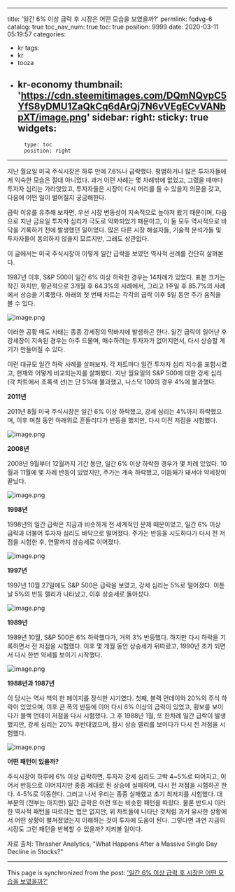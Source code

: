 
---
title: '일간 6% 이상 급락 후 시장은 어떤 모습을 보였을까?'
permlink: fqdvg-6
catalog: true
toc_nav_num: true
toc: true
position: 9999
date: 2020-03-11 05:19:57
categories:
- kr
tags:
- kr
- tooza
- kr-economy
thumbnail: 'https://cdn.steemitimages.com/DQmNQvpC5YfS8yDMU1ZaQkCq6dArQj7N6vVEgECvVANbpXT/image.png'
sidebar:
    right:
        sticky: true
widgets:
    -
        type: toc
        position: right
---


지난 월요일 미국 주식시장은 하루 만에 7.6%나 급락했다. 평범하거나 많은 투자자들에게 익숙한 모습은 절대 아니었다. 과거 이런 사례는 몇 차례밖에 없었고, 그랬을 때마다 투자자 심리는 가라앉았고, 투자자들은 시장이 다시 머리를 들 수 있을지 의문을 갖고, 다음에 어떤 일이 벌어질지 궁금해한다.


급락 이유를 유추해 보자면, 우선 시장 변동성이 지속적으로 높아져 왔기 때문이며, 다음으로 지난 금요일 투자자 심리가 극도로 악화되었기 때문이고, 이 둘 모두 역사적으로 바닥을 기록하기 전에 발생했던 일이었다. 많은 다른 시장 해설자들, 기술적 분석가들 및 투자자들이 동의하지 않을지 모르지만, 그래도 상관없다.


이 글에서는 미국 주식시장이 이렇게 일간 급락을 보였던 역사적 선례를 간단히 살펴본다.


1987년 이후, S&P 500이 일간 6% 이상 하락한 경우는 14차례가 있었다. 표본 크기는 작긴 하지만, 평균적으로 3개월 후 64.3%의 사례에서, 그리고 1주일 후 85.7%의 사례에서 상승을 기록했다. 아래의 첫 번째 차트는 각각의 급락 이후 5일 동안 주가 움직을 볼 수 있다.


![image.png](https://cdn.steemitimages.com/DQmNQvpC5YfS8yDMU1ZaQkCq6dArQj7N6vVEgECvVANbpXT/image.png)



이러한 공황 매도 사태는 종종 강세장의 막바지에 발생하곤 한다. 일간 급락이 일어난 후 강세장이 지속된 경우는 아주 드물며, 매수하려는 투자자가 없어지면서, 다시 상승할 계기가 만들어질 수 있다.


이런 대규모 일간 하락 사례를 살펴보자. 각 차트마다 일간 투자자 심리 지수를 포함시켰고, 현재와 어떻게 비교되는지를 살펴봤다. 지난 월요일의 S&P 500에 대한 강세 심리(각 차트에서 초록색 선)는 단 5%에 불과했고, 나스닥 100의 경우 4%에 불과했다.


**2011년**


2011년 8월 미국 주식시장은 일간 6% 이상 하락했고, 강세 심리는 4%까지 하락했으며, 이후 며칠 동안 아래위로 흔들리다가 반등을 했지만, 다시 이전 저점을 시험했다.

![image.png](https://cdn.steemitimages.com/DQmW3WNgtxNeoMehCRDJFcz3acoXgxtjysT3qc1Vz324Npc/image.png)


**2008년**


2008년 9월부터 12월까지 기간 동안, 일간 6% 이상 하락한 경우가 몇 차례 있었다. 10월과 11월에 몇 차례 반등이 있었지만, 주가는 계속 하락했고, 이듬해가 돼서야 약세장이 끝났다.

![image.png](https://cdn.steemitimages.com/DQmXdUkdb6vKJPoVUTHEgniZSkbmK7Mff51LtrbtFFz6Cne/image.png)


**1998년**


1998년의 일간 급락은 지금과 비슷하게 전 세계적인 문제 때문이었고, 일간 6% 이상 급락과 더불어 투자자 심리도 바닥으로 떨어졌다. 주가는 반등을 시도하다가 다시 전 저점을 시험한 후, 연말까지 상승세로 이어졌다.

![image.png](https://cdn.steemitimages.com/DQmWbLxerCkYrf1wiGW78CUbaXcaF4CFLqXVQ6nEA9mq8dY/image.png)


**1997년**


1997년 10월 27일에도 S&P 500은 급락을 보였고, 강세 심리는 5%로 떨어졌다. 이튿날 5%의 반등 랠리가 나타났고, 이후 상승세로 돌아섰다.

![image.png](https://cdn.steemitimages.com/DQmZJpgNBTbA7Pq8WcgyJPqUWY8XCyUHNkuDxULZeTMzJDp/image.png)


**1989년**


1989년 10월, S&P 500은 6% 하락했다가, 거의 3% 반등했다. 하지만 다시 하락을 기록하면서 전 저점을 시험했다. 이후 몇 개월 동안 상승세가 뒤따랐고, 1990년 초가 되면서 다시 한번 약세를 보이기 시작했다.

![image.png](https://cdn.steemitimages.com/DQmbjJrGoKohTT9fTnAxzeCfiGFDYWggZcJ7WkNWx4StQa5/image.png)


**1988년과 1987년**


이 당시는 역사 책의 한 페이지를 장식한 시기였다. 첫째, 블랙 먼데이와 20%의 주식 하락이 있었으며, 이후 큰 폭의 반등에 이어 다시 6% 이상의 급락이 있었고, 횡보를 보이다가 블랙 먼데이 저점을 다시 시험했다. 그 후 1988년 1월, 또 한차례 일간 급락이 발생했지만, 강세 심리는 20% 후반대였으며, 잠시 상승 랠리를 보이다가 다시 전 저점을 시험했다.

![image.png](https://cdn.steemitimages.com/DQmRfzv8zn6hTtgdBnbzaSb4n7biykwC1r1fZves7MztnPm/image.png)


**어떤 패턴이 있을까?**


주식시장이 하루에 6% 이상 급락하면, 투자자 강세 심리도 고박 4~5%로 떠어지고, 이어서 반등으로 이어지지만 종종 제대로 된 상승에 실패하며, 다시 전 저점을 시험하곤 한다. 4-5%로 이동한다. 그러고 나서 우리는 종종 실패했고 초기 최저치를 시험했다. 대부분의 (전부는 아지만) 일간 급락은 이런 또는 비슷한 패턴을 따랐다. 물론 반드시 이러한 역사적 패턴을 따르라는 법은 없지만, 위 차트들에 나타난 것처럼 과거 유사한 상황에서 어떤 상황이 펼쳐졌었는지 이해하는 것이 투자에 도움이 된다. 그렇다면 과연 지금의 시장도 그런 패턴을 반복할 수 있을까? 지켜볼 일이다.


자료 출처: Thrasher Analytics, "What Happens After a Massive Single Day Decline in Stocks?"

- - -

This page is synchronized from the post: ['일간 6% 이상 급락 후 시장은 어떤 모습을 보였을까?'](https://steemit.com/@pius.pius/fqdvg-6)
